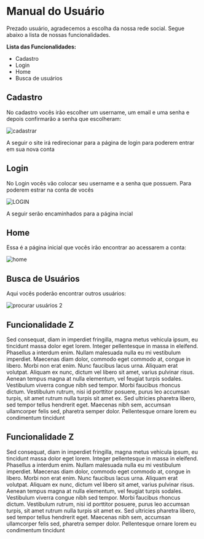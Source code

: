 # Manual do Usuário

Prezado usuário, agradecemos a escolha da nossa rede social. Segue abaixo a lista de nossas funcionalidades.

**Lista das Funcionalidades:**

 - Cadastro
 - Login
 - Home
 - Busca de usuários

## Cadastro

No cadastro vocês irão escolher um username, um email e uma senha e depois confirmarão a senha que escolheram:

![cadastrar](https://user-images.githubusercontent.com/55742499/145692671-18b53c95-600f-481d-b397-4243d2e73c4e.jpg)

A seguir o site irá redirecionar para a página de login para poderem entrar em sua nova conta



## Login

No Login vocês vão colocar seu username e a senha que possuem. Para poderem estrar na conta de vocês

![LOGIN](https://user-images.githubusercontent.com/55742499/145692928-71fdaf45-12a6-4f77-ae9e-461f4a0a4763.jpg)

A seguir serão encaminhados para a página incial 

## Home
Essa é a página inicial que vocês irão encontrar ao acessarem a conta:

![home](https://user-images.githubusercontent.com/55742499/145693023-bd0a5783-74df-4bcd-996f-cd405cd1a9f9.jpg)


## Busca de Usuários

Aqui vocês poderão encontrar outros usuários:

![procurar usuários 2](https://user-images.githubusercontent.com/55742499/145693079-4af78350-fe49-4b2a-b066-9f148489c414.jpg)


## Funcionalidade Z

Sed consequat, diam in imperdiet fringilla, magna metus vehicula ipsum, eu tincidunt massa dolor eget lorem. Integer pellentesque in massa in eleifend. Phasellus a interdum enim. Nullam malesuada nulla eu mi vestibulum imperdiet. Maecenas diam dolor, commodo eget commodo at, congue in libero. Morbi non erat enim. Nunc faucibus lacus urna. Aliquam erat volutpat. Aliquam ex nunc, dictum vel libero sit amet, varius pulvinar risus. Aenean tempus magna at nulla elementum, vel feugiat turpis sodales. Vestibulum viverra congue nibh sed tempor. Morbi faucibus rhoncus dictum. Vestibulum rutrum, nisi id porttitor posuere, purus leo accumsan turpis, sit amet rutrum nulla turpis sit amet ex. Sed ultricies pharetra libero, sed tempor tellus hendrerit eget. Maecenas nibh sem, accumsan ullamcorper felis sed, pharetra semper dolor. Pellentesque ornare lorem eu condimentum tincidunt
## Funcionalidade Z

Sed consequat, diam in imperdiet fringilla, magna metus vehicula ipsum, eu tincidunt massa dolor eget lorem. Integer pellentesque in massa in eleifend. Phasellus a interdum enim. Nullam malesuada nulla eu mi vestibulum imperdiet. Maecenas diam dolor, commodo eget commodo at, congue in libero. Morbi non erat enim. Nunc faucibus lacus urna. Aliquam erat volutpat. Aliquam ex nunc, dictum vel libero sit amet, varius pulvinar risus. Aenean tempus magna at nulla elementum, vel feugiat turpis sodales. Vestibulum viverra congue nibh sed tempor. Morbi faucibus rhoncus dictum. Vestibulum rutrum, nisi id porttitor posuere, purus leo accumsan turpis, sit amet rutrum nulla turpis sit amet ex. Sed ultricies pharetra libero, sed tempor tellus hendrerit eget. Maecenas nibh sem, accumsan ullamcorper felis sed, pharetra semper dolor. Pellentesque ornare lorem eu condimentum tincidunt
